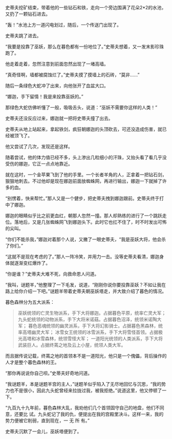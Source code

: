 史蒂夫挖矿结束，带着他的一些钻石和铁，走向一个旁边围满了花朵2*2的水池，又扔了一颗钻石进去。 
  
“轰！”水池上方一道闪电划过，随后，一个传送门出现了。

史蒂夫跳了进去。

“我要是投靠了巫妖，那么在暮色都有一份地位了。”史蒂夫想着，又一发末影珍珠跑了。

他走着走着，忽然注意到前面忽然出现了一堵高墙。

“真奇怪啊，墙都被腐蚀烂了。”史蒂夫摸了摸墙上的石砖，“莫非......”

随后一条绿色大蛇冲了出来，向他张开了血盆大口。

“娜迦，手下留情！我是来投靠巫妖的。”

那绿色大蛇仿佛听懂了一般，吸吸舌头，说道：“巫妖不需要你这样的人类！”

史蒂夫还没反应过来，娜迦就一把将史蒂夫撞了出去。

史蒂夫从地上站起来，拿起铁剑，疯狂朝娜迦的头顶砍去，可还没造成伤害，就已经被顶飞了。

他又尝试了几次，发现还是这样。

随着尝试，他的体力值已经不多，头上渗出几粒细小的汗珠，又抬头看了看几乎没受伤的娜迦，它正一点点地靠近。

就在这时，一个金苹果飞到了他的手里。一个长者羊角的人，正拿着一把钻石剑，狠狠地刺去。不过他却是现在娜迦前面放蜘蛛网，再进行输出，娜迦一下就掉了许多的血。

“别愣着，快来帮忙。”那人又是一个健步，把史蒂夫拽到娜迦跟前。史蒂夫终于打中了娜迦。

娜迦的眼睛似乎比之前更血红，朝那人忽然一撞。那人却熟练的进行了一个跳跃走位。落地后，又是几张蜘蛛网飞到娜迦头下。此时它也扛不住了，时不时发出可怖的尖叫。

“你们不能杀我，”娜迦对着那个人说，又撇了一眼史蒂夫，“我是巫妖大将，他会杀了你们。”

“这就不是现在考虑的了。”那人一阵冷笑，并用力一击。没等史蒂夫看清，娜迦身体就逐渐变红爆炸了。

“你是谁？”史蒂夫大难不死，向救命恩人问道。

“我叫，谜题羊，”他整理了一下毛发，说道，“刚刚你说你要投靠巫妖？不如让我在路上给你介绍一下吧。”谜题羊带着史蒂夫朝巫妖塔走，并大致介绍了暮色的情况。

暮色森林分为五大派系：

> 巫妖统领的亡灵生物派系，手下大将娜迦。占据暮色平原，统率亡灵大军；
> 九头蛇统领的动物派系，手下大将米诺菇。占据暮色沼泽，统领米诺陶大军；
> 暮色恶魂统领的幽灵派系，手下大将幻影骑士。占据暮色黑森林，统率高塔幽灵大军；
> 冰雪女王统领的冰雪派系，手下大将雪怪首领。占据极光高塔和冰雪森林，统领雪怪大军；
> 一道阳光统领的人类派系，手下大将武装巨人。占据终蔫之地及云上小屋，统领人类大军。

而且据传说记载，终蔫之地的首领本不是一道阳光，他只是一个傀儡，背后操作的人才是整个暮色森林的王。

“那你再说说你自己呗。”史蒂夫好奇地问道。

“我谜题羊，本是谜题羊宫的主人，”谜题羊似乎陷入了无尽地回忆与沉思，“我的势力也不是很小，因此九头蛇曾经来拉拢过我，被我拒绝。”说道这里，他又停顿了一下。

“九百九十九年前，暮色森林大乱，我劝他们几个首领固守自己的地盘，他们不同意，还要比 试。九头蛇记了我的仇，便提出在我的宫殿里决斗。这样一来，我的势力便被它削弱，直到现在，一 无 所 有。”

史蒂夫沉默了一会儿，巫妖塔便到了。
